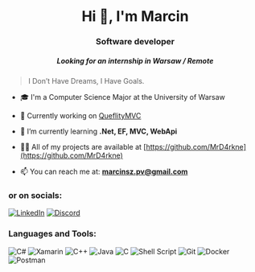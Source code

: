 <h1 align="center">Hi 👋, I'm Marcin</h1>
<h3 align="center">Software developer</h3>
<h5 align="center">Looking for an internship in Warsaw / Remote</h3>

> I Don’t Have Dreams, I Have Goals.

- 🎓 I'm a Computer Science Major at the University of Warsaw

- 🔭 Currently working on [QueflityMVC](https://github.com/MrD4rkne/QueflityMVC)

- 🌱 I’m currently learning **.Net, EF, MVC, WebApi**

- 👨‍💻 All of my projects are available at [https://github.com/MrD4rkne](https://github.com/MrD4rkne)

- 📫 You can reach me at: **[marcinsz.pv@gmail.com](mailto:marcinsz.pv@gmail.com)**

<h3 align="left">or on socials:</h3>
<p align="left">

[![LinkedIn](https://img.shields.io/badge/linkedin-%230077B5.svg?style=for-the-badge&logo=linkedin&logoColor=white "marcin-szopa-6a493125a")](https://www.linkedin.com/in/marcin-szopa-6a493125a/)
[![Discord](https://img.shields.io/badge/Discord-%235865F2.svg?style=for-the-badge&logo=discord&logoColor=white "452100703159320597")](https://discordapp.com/users/452100703159320597)

</p>

<h3 align="left">Languages and Tools:</h3>

![C#](https://img.shields.io/badge/c%23-%23239120.svg?style=for-the-badge&logo=csharp&logoColor=white)
![Xamarin](https://img.shields.io/badge/Xamarin-3199DC?style=for-the-badge&logo=xamarin&logoColor=white)
![C++](https://img.shields.io/badge/c++-%2300599C.svg?style=for-the-badge&logo=c%2B%2B&logoColor=white)
![Java](https://img.shields.io/badge/java-%23ED8B00.svg?style=for-the-badge&logo=openjdk&logoColor=white)
![C](https://img.shields.io/badge/c-%2300599C.svg?style=for-the-badge&logo=c&logoColor=white)
![Shell Script](https://img.shields.io/badge/shell_script-%23121011.svg?style=for-the-badge&logo=gnu-bash&logoColor=white)
![Git](https://img.shields.io/badge/git-%23F05033.svg?style=for-the-badge&logo=git&logoColor=white)
![Docker](https://img.shields.io/badge/docker-%230db7ed.svg?style=for-the-badge&logo=docker&logoColor=white)
![Postman](https://img.shields.io/badge/Postman-FF6C37?style=for-the-badge&logo=postman&logoColor=white)

